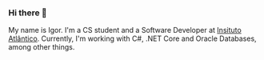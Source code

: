 ### Hi there 👋
My name is Igor. I'm a CS student and a Software Developer at [Insituto Atlântico](https://www.linkedin.com/company/instituto-atlantico/). Currently, I'm working with C#, .NET Core and Oracle Databases, among other things.
<!--
### Those are my profiles
[![Linkedin Badge](https://img.shields.io/badge/-LinkedIn-blue?style=flat-square&logo=Linkedin&logoColor=white&link=https://www.linkedin.com/in/joseigor/)](https://www.linkedin.com/in/joseigor/) [![Github Badge](https://img.shields.io/badge/-Github-000?style=flat-square&logo=Github&logoColor=white&link=https://github.com/Igor03)](https://github.com/Igor03) [![Instagram Badge](https://img.shields.io/badge/-Instagram-C13584?style=flat-square&labelColor=C13584&logo=instagram&logoColor=white&link=https://www.instagram.com/carvalho_joseigor/)](https://www.instagram.com/carvalho_joseigor/)

### Email
[![Outlook](https://img.shields.io/badge/Microsoft_Outlook-0078D4?style=for-the-badge&logo=microsoft-outlook&logoColor=white)](mailto:j.igor@outlook.com)
[![Gmail](https://img.shields.io/badge/Gmail-D14836?style=for-the-badge&logo=gmail&logoColor=white)](mailto:j.igor.ifce@gmail.com)

**Igor03/Igor03** is a ✨ _special_ ✨ repository because its `README.md` (this file) appears on your GitHub profile.

Here are some ideas to get you started:

- 🔭 I’m currently working on ...
- 🌱 I’m currently learning ...
- 👯 I’m looking to collaborate on ...
- 🤔 I’m looking for help with ...
- 💬 Ask me about ...
- 📫 How to reach me: ...
- 😄 Pronouns: ...
- ⚡ Fun fact: ...
-->
